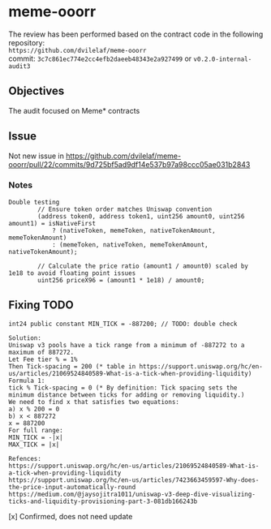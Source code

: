 # meme-ooorr
The review has been performed based on the contract code in the following repository:<br>
`https://github.com/dvilelaf/meme-ooorr` <br>
commit: `3c7c861ec774e2cc4efb2daeeb48343e2a927499` or `v0.2.0-internal-audit3` <br>

## Objectives
The audit focused on Meme* contracts <BR>

## Issue
Not new issue in https://github.com/dvilelaf/meme-ooorr/pull/22/commits/9d725bf5ad9df14e537b97a98ccc05ae031b2843

### Notes
```
Double testing
        // Ensure token order matches Uniswap convention
        (address token0, address token1, uint256 amount0, uint256 amount1) = isNativeFirst
            ? (nativeToken, memeToken, nativeTokenAmount, memeTokenAmount)
            : (memeToken, nativeToken, memeTokenAmount, nativeTokenAmount);

        // Calculate the price ratio (amount1 / amount0) scaled by 1e18 to avoid floating point issues
        uint256 priceX96 = (amount1 * 1e18) / amount0;
```

## Fixing TODO
```
int24 public constant MIN_TICK = -887200; // TODO: double check

Solution:
Uniswap v3 pools have a tick range from a minimum of -887272 to a maximum of 887272.
Let Fee tier % = 1%
Then Tick-spacing = 200 (* table in https://support.uniswap.org/hc/en-us/articles/21069524840589-What-is-a-tick-when-providing-liquidity)
Formula 1: 
tick % Tick-spacing = 0 (* By definition: Tick spacing sets the minimum distance between ticks for adding or removing liquidity.)
We need to find x that satisfies two equations:
a) x % 200 = 0
b) x < 887272
x = 887200
For full range:
MIN_TICK = -|x|
MAX_TICK = |x|

Refences:
https://support.uniswap.org/hc/en-us/articles/21069524840589-What-is-a-tick-when-providing-liquidity
https://support.uniswap.org/hc/en-us/articles/7423663459597-Why-does-the-price-input-automatically-round
https://medium.com/@jaysojitra1011/uniswap-v3-deep-dive-visualizing-ticks-and-liquidity-provisioning-part-3-081db166243b
```
[x] Confirmed, does not need update
